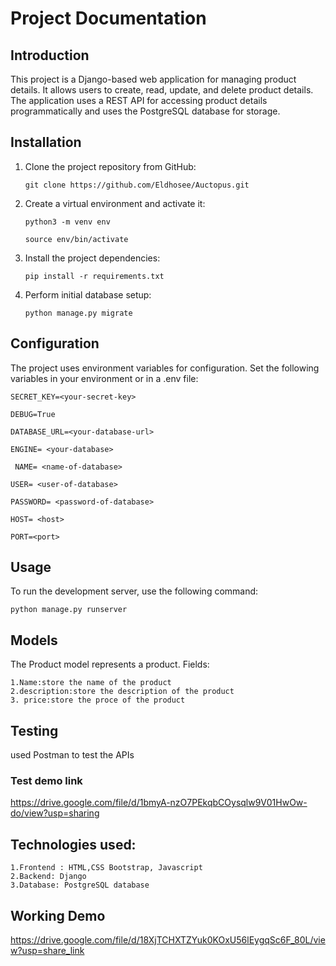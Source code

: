 # Project Documentation

## Introduction

This project is a Django-based web application for managing product details. It allows users to create, read, update, and delete product details. The application uses a REST API for accessing product details programmatically and uses the PostgreSQL database for storage.

## Installation

1. Clone the project repository from GitHub:

    `git clone https://github.com/Eldhosee/Auctopus.git`
    
2. Create a virtual environment and activate it:
    
    `python3 -m venv env`
    
    `source env/bin/activate`
    
3. Install the project dependencies:

    `pip install -r requirements.txt`
    
4. Perform initial database setup:

    `python manage.py migrate`
    
## Configuration


  The project uses environment variables for configuration. Set the following variables in your environment or in a .env file:
  
  `SECRET_KEY=<your-secret-key>`
  
  `DEBUG=True`
  
  `DATABASE_URL=<your-database-url>`
  
  `ENGINE= <your-database>`
  
` NAME= <name-of-database>`

`USER= <user-of-database>`

`PASSWORD= <password-of-database>`

`HOST= <host>`

`PORT=<port>`


## Usage

To run the development server, use the following command:

`python manage.py runserver`

## Models

The Product model represents a product.
  Fields:

    1.Name:store the name of the product
    2.description:store the description of the product
    3. price:store the proce of the product
    
## Testing

  used Postman to test the APIs
  
  ### Test demo link
  
  https://drive.google.com/file/d/1bmyA-nzO7PEkqbCOysqlw9V01HwOw-do/view?usp=sharing
  
  
## Technologies used:
 
    1.Frontend : HTML,CSS Bootstrap, Javascript
    2.Backend: Django
    3.Database: PostgreSQL database
    
## Working Demo

   https://drive.google.com/file/d/18XjTCHXTZYuk0KOxU56lEygqSc6F_80L/view?usp=share_link

  
  
  
    


    


